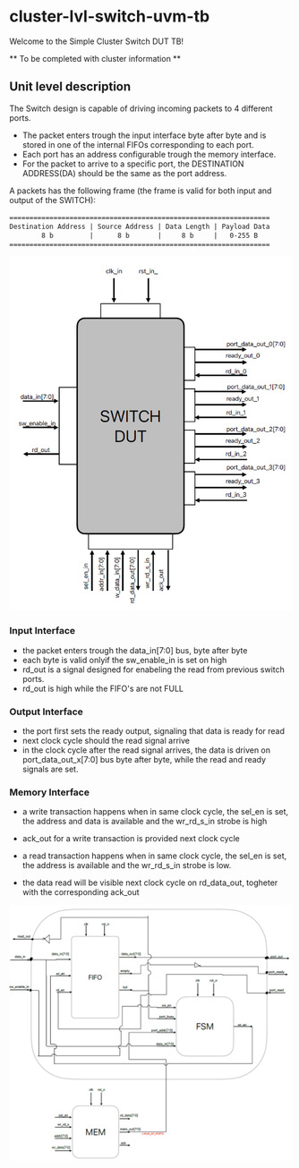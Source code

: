 # cluster-lvl-switch-uvm-tb
 
Welcome to the Simple Cluster Switch DUT TB!

**
    To be completed with cluster information
**

## Unit level description

The Switch design is capable of driving incoming packets to 4 different ports.

- The packet enters trough the input interface byte after byte and is stored in one of the internal FIFOs corresponding to each port.
- Each port has an address configurable trough the memory interface. 
- For the packet to arrive to a specific port, the DESTINATION ADDRESS(DA) should be the same as the port address.

A packets has the following frame (the frame is valid for both input and output of the SWITCH):
```
=================================================================
Destination Address | Source Address | Data Length | Payload Data
        8 b         |      8 b       |     8 b     |   0-255 B 
=================================================================
```

![Alt text](switch_unit.png)

### Input Interface

- the packet enters trough the data_in[7:0] bus, byte after byte
- each byte is valid onlyif the sw_enable_in is set on high
- rd_out is a signal designed for enabeling the read from previous switch ports.
- rd_out is high while the FIFO's are not FULL

### Output Interface

- the port first sets the ready output, signaling that data is ready for read
- next clock cycle should the read signal arrive
- in the clock cycle after the read signal arrives, the data is driven on port_data_out_x[7:0] bus byte after byte, while the read and ready signals are set.

### Memory Interface

- a write transaction happens when in same clock cycle, the sel_en is set, the address and data is available and the wr_rd_s_in strobe is high
- ack_out for a write transaction is provided next clock cycle

- a read transaction happens when in same clock cycle, the sel_en is set, the address is available and the wr_rd_s_in strobe is low.
- the data read will be visible next clock cycle on rd_data_out, togheter with the corresponding ack_out

![Alt text](internal_port_diagram.png)
